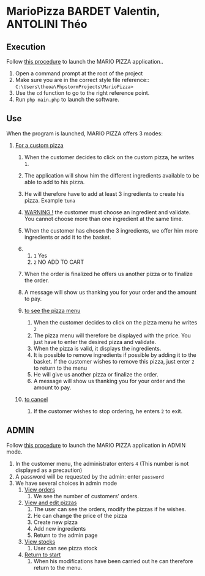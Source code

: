 # MarioPizza BARDET Valentin, ANTOLINI Théo

## Execution

Follow [this procedure](nginx-install.md) to launch the MARIO PIZZA application..

1. Open a command prompt at the root of the project
2. Make sure you are in the correct style file reference:: `C:\Users\theoa\PhpstormProjects\MarioPizza>
   `
3. Use the `cd` function to go to the right reference point.
4. Run `php main.php` to launch the software.


## Use

When the program is launched, MARIO PIZZA offers 3 modes:
1. [For a custom pizza](nginx-install.md)
   1. When the customer decides to click on the custom pizza, he writes `1`.
   2. The application will show him the different ingredients available to be able to add to his pizza.
   3. He will therefore have to add at least 3 ingredients to create his pizza. Example `tuna`
   4. [WARNING !](nginx-install.md) the customer must choose an ingredient and validate. You cannot choose more than one ingredient at the same time.
   5. When the customer has chosen the 3 ingredients, we offer him more ingredients or add it to the basket.
   6. 
      1. `1` Yes
      2. `2` NO ADD TO CART 
   
   7. When the order is finalized he offers us another pizza or to finalize the order.
   
   8. A message will show us thanking you for your order and the amount to pay.
   
   9. [to see the pizza menu](nginx-install.md)
       1. When the customer decides to click on the pizza menu he writes `2`
       2. The pizza menu will therefore be displayed with the price. You just have to enter the desired pizza and validate.
       3. When the pizza is valid, it displays the ingredients.
       4. It is possible to remove ingredients if possible by adding it to the basket. If the customer wishes to remove this pizza, just enter `2` to return to the menu
       5. He will give us another pizza or finalize the order.
       6. A message will show us thanking you for your order and the amount to pay.
   10. [to cancel](nginx-install.md)
       1. If the customer wishes to stop ordering, he enters `2` to exit.


## ADMIN 

Follow [this procedure](nginx-install.md) to launch the MARIO PIZZA application in ADMIN mode.

1. In the customer menu, the administrator enters `4` (This number is not displayed as a precaution)
2. A password will be requested by the admin: enter `password`
3. We have several choices in admin mode
   1. [View orders](nginx-install.md)
      1. We see the number of customers' orders.
   2. [View and edit pizzas](nginx-install.md)
      1. The user can see the orders, modify the pizzas if he wishes.
      2. He can change the price of the pizza
      3. Create new pizza
      4. Add new ingredients
      5. Return to the admin page
   3. [View stocks](nginx-install.md)
      1. User can see pizza stock
   4. [Return to start](nginx-install.md)
      1. When his modifications have been carried out he can therefore return to the menu.
   